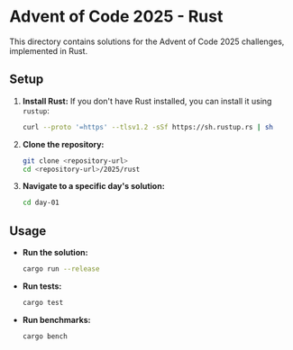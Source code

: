 # Advent of Code 2025 - Rust

This directory contains solutions for the Advent of Code 2025 challenges, implemented in Rust.

## Setup

1. **Install Rust:** If you don't have Rust installed, you can install it using `rustup`:
   ```bash
   curl --proto '=https' --tlsv1.2 -sSf https://sh.rustup.rs | sh
   ```

2. **Clone the repository:**
   ```bash
   git clone <repository-url>
   cd <repository-url>/2025/rust
   ```

3. **Navigate to a specific day's solution:**
   ```bash
   cd day-01
   ```

## Usage

- **Run the solution:**
  ```bash
  cargo run --release
  ```

- **Run tests:**
  ```bash
  cargo test
  ```

- **Run benchmarks:**
  ```bash
  cargo bench
  ```
